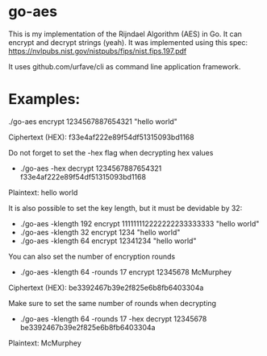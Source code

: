 # go-aes
This is my implementation of the Rijndael Algorithm (AES) in Go. It can encrypt and decrypt strings (yeah).
It was implemented using this spec: https://nvlpubs.nist.gov/nistpubs/fips/nist.fips.197.pdf

It uses github.com/urfave/cli as command line application framework.

# Examples: 
./go-aes encrypt 1234567887654321 "hello world"

Ciphertext (HEX): f33e4af222e89f54df51315093bd1168

Do not forget to set the -hex flag when decrypting hex values
- ./go-aes -hex decrypt 1234567887654321 f33e4af222e89f54df51315093bd1168

Plaintext: hello world

It is also possible to set the key length, but it must be devidable by 32:
- ./go-aes -klength 192 encrypt 111111112222222233333333 "hello world"
- ./go-aes -klength 32 encrypt 1234 "hello world"
- ./go-aes -klength 64 encrypt 12341234 "hello world"

You can also set the number of encryption rounds 
- ./go-aes -klength 64 -rounds 17 encrypt 12345678 McMurphey

Ciphertext (HEX): be3392467b39e2f825e6b8fb6403304a

Make sure to set the same number of rounds when decrypting
- ./go-aes -klength 64 -rounds 17 -hex decrypt 12345678 be3392467b39e2f825e6b8fb6403304a

Plaintext: McMurphey





